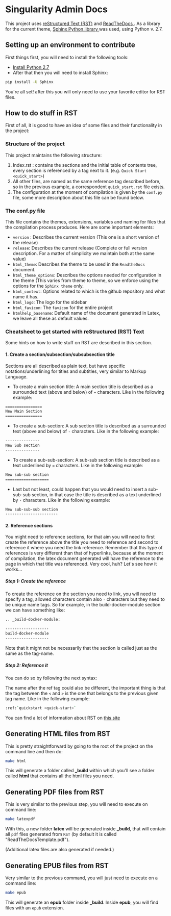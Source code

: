 # Singularity Admin Docs

This project uses <a href="http://docutils.sourceforge.net/rst.html">
reStructured Text (RST)</a> and <a href="https://readthedocs.org/">ReadTheDocs
</a> . As a library for the current theme, <a
href="https://pypi.org/project/Sphinx/" alt="PyPI">Sphinx Python library </a>
was used, using Python v. 2.7.

## Setting up an environment to contribute

First things first, you will need to install the following tools:

- <a href="https://www.python.org/download/releases/2.7/">Install Python 2.7</a>
- After that then you will need to install Sphinx:

```sh
pip install -U Sphinx
```

You're all set! after this you will only need to use your favorite editor for
RST files.

## How to do stuff in RST

First of all, it is good to have an idea of some files and their functionality
in the project:

### Structure of the project

This project maintains the following structure:

1. Index.rst : contains the sections and the initial table of contents tree,
every section is referenced by a tag next to it. (e.g. ``Quick Start <quick_start>``)
2. All other files, are named as the same reference tag described before, so in
the previous example, a correspondent ``quick_start.rst`` file exists.
3. The configuration at the moment of compilation is given by the ``conf.py``
file, some more description about this file can be found below.

### **The conf.py file**

This file contains the themes, extensions, variables and naming for files that
the compilation process produces. Here are some important elements:

- ``version`` : Describes the current version (This one is a short version of
    the release)
- ``release``: Describes the current release (Complete or full version
    description. For a matter of simplicity we maintain both at the same value)
- ``html_theme``: Describes the theme to be used in the ``ReadtheDocs`` document.
- ``html_theme_options``: Describes the options needed for configuration in the
    theme (This varies from theme to theme, so we enforce using the options for
    the ``Sphinx theme`` only.
- ``html_context``: Options related to which is the github repository and what
    name it has.
- ``html_logo``: The logo for the sidebar
- ``html_favicon``: The ``favicon`` for the entire project
- ``htmlhelp_basename``: Default name of the document generated in Latex, we
    leave all these as default values.

### **Cheatsheet to get started with reStructured (RST) Text**

Some hints on how to write stuff on RST are described in this section.

#### **1. Create a section/subsection/subsubsection title**

Sections are all described as plain text, but have specific
notations/underlining for titles and subtitles, very similar to Markup Language.

- To create a main section title: A main section title is described as a
surrounded text (above and below) of ``=`` characters. Like in the following
example:

```sh
================
New Main Section
================
```

- To create a sub-section: A sub section title is described as a surrounded text
(above and below) of ``-`` characters. Like in the following example:

```sh
---------------
New Sub section
---------------
```

- To create a sub-sub-section: A sub-sub section title is described as a text
underlined by ``=`` characters. Like in the following example:

```sh
New sub-sub section
===================
```

- Last but not least, could happen that you would need to insert a sub-sub-sub
section, in that case the title is described as a text underlined by ``-``
characters. Like in the following example:

```sh
New sub-sub-sub section
-----------------------
```

#### 2. Reference sections

You might need to reference sections, for that aim you will need to first create
the reference above the title you need to reference and second to reference it
where you need the link reference. Remember that this type of references is very
different than that of hyperlinks, because at the moment of compilation, the
latex document generated will have the reference to the page in which that title
was referenced. Very cool, huh? Let's see how it works...

##### Step 1: Create the reference

To create the reference on the section you need to link, you will need to
specify a tag, allowed characters contain also ``-`` characters but they need to
be unique name tags. So for example, in the build-docker-module section we can
have something like:  

```sh
.. _build-docker-module:

-------------------
build-docker-module
-------------------
```

Note that it might not be necessarily that the section is called just as the
same as the tag-name.

##### Step 2: Reference it

You can do so by following the next syntax:

The name after the ref tag could also be different, the important thing is that
the tag between the ``<`` and ``>`` is the one that belongs to the previous
given tag name. Like in the following example:

```sh
:ref:`quickstart <quick-start>`
```

You can find a lot of information about RST on <a
href="http://docutils.sourceforge.net/docs/ref/rst/restructuredtext.html">this
site</a>

## Generating HTML files from RST

This is pretty straightforward by going to the root of the project on the
command line and then do:

```sh
make html
```

This will generate a folder called **_build** within which you'll see a folder
called **html** that contains all the html files you need.

## Generating PDF files from RST

This is very similar to the previous step, you will need to execute on command
line:

```sh
make latexpdf
```

With this, a new folder **latex** will be generated inside **_build**,
that will contain all `pdf` files generated from `RST`
(by default it is called "ReadTheDocsTemplate.pdf").

(Additional latex files are also generated if needed.)

## Generating EPUB files from RST

Very similar to the previous command, you will just need to execute on a command
line:

```sh
make epub
```

This will generate an **epub** folder inside **_build**. Inside **epub**,
you will find files with an `epub` extension.
